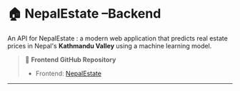# 🏠 NepalEstate –Backend

An API for NepalEstate : a modern web application that predicts real estate prices in Nepal's **Kathmandu Valley** using a machine learning model.

> 🔗 **Frontend GitHub Repository**   
> - Frontend:  [NepalEstate](https://github.com/080bct12alex/Nepalestate)

---
